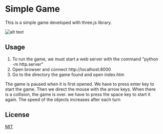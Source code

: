 # Simple Game

This is a simple game developed with three.js library.


![alt text](https://github.com/aydinbskr/ThreejsGame/1.png)

## Usage

1. To run the game, we must start a web server with the command "python -m
http.server" 
2. Open browser and connect http://localhost:8000
3. Go to the directory the game found and open index.htm

The game is paused when it is first opened. We have to press enter key to start the game.
Then we direct the mouse with the arrow keys. When there is a collision, the game is over.
we have to press the space key to start it again. The speed of the objects increases after
each turn

## License
[MIT](https://choosealicense.com/licenses/mit/)